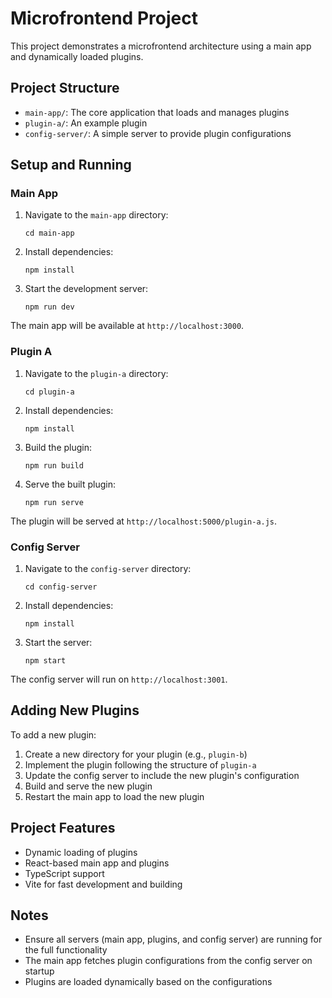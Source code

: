 # Microfrontend Project

This project demonstrates a microfrontend architecture using a main app and dynamically loaded plugins.

## Project Structure

- `main-app/`: The core application that loads and manages plugins
- `plugin-a/`: An example plugin
- `config-server/`: A simple server to provide plugin configurations

## Setup and Running

### Main App

1. Navigate to the `main-app` directory:

   ```
   cd main-app
   ```

2. Install dependencies:

   ```
   npm install
   ```

3. Start the development server:
   ```
   npm run dev
   ```

The main app will be available at `http://localhost:3000`.

### Plugin A

1. Navigate to the `plugin-a` directory:

   ```
   cd plugin-a
   ```

2. Install dependencies:

   ```
   npm install
   ```

3. Build the plugin:

   ```
   npm run build
   ```

4. Serve the built plugin:
   ```
   npm run serve
   ```

The plugin will be served at `http://localhost:5000/plugin-a.js`.

### Config Server

1. Navigate to the `config-server` directory:

   ```
   cd config-server
   ```

2. Install dependencies:

   ```
   npm install
   ```

3. Start the server:
   ```
   npm start
   ```

The config server will run on `http://localhost:3001`.

## Adding New Plugins

To add a new plugin:

1. Create a new directory for your plugin (e.g., `plugin-b`)
2. Implement the plugin following the structure of `plugin-a`
3. Update the config server to include the new plugin's configuration
4. Build and serve the new plugin
5. Restart the main app to load the new plugin

## Project Features

- Dynamic loading of plugins
- React-based main app and plugins
- TypeScript support
- Vite for fast development and building

## Notes

- Ensure all servers (main app, plugins, and config server) are running for the full functionality
- The main app fetches plugin configurations from the config server on startup
- Plugins are loaded dynamically based on the configurations
